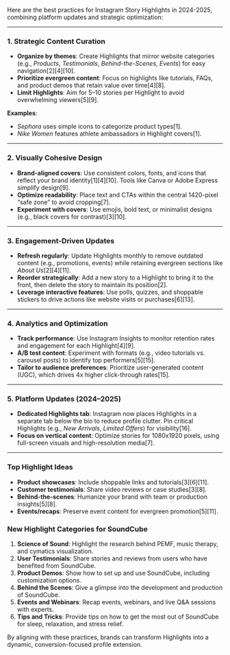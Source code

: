 Here are the best practices for Instagram Story Highlights in 2024-2025, combining platform updates and strategic optimization:

---

### **1. Strategic Content Curation**
- **Organize by themes**: Create Highlights that mirror website categories (e.g., *Products*, *Testimonials*, *Behind-the-Scenes*, *Events*) for easy navigation[2][4][10].
- **Prioritize evergreen content**: Focus on highlights like tutorials, FAQs, and product demos that retain value over time[4][8].
- **Limit Highlights**: Aim for 5–10 stories per Highlight to avoid overwhelming viewers[5][9].

**Examples**:
- *Sephora* uses simple icons to categorize product types[1].
- *Nike Women* features athlete ambassadors in Highlight covers[1].

---

### **2. Visually Cohesive Design**
- **Brand-aligned covers**: Use consistent colors, fonts, and icons that reflect your brand identity[1][4][10]. Tools like Canva or Adobe Express simplify design[9].
- **Optimize readability**: Place text and CTAs within the central 1420-pixel “safe zone” to avoid cropping[7].
- **Experiment with covers**: Use emojis, bold text, or minimalist designs (e.g., black covers for contrast)[3][10].

---

### **3. Engagement-Driven Updates**
- **Refresh regularly**: Update Highlights monthly to remove outdated content (e.g., promotions, events) while retaining evergreen sections like *About Us*[2][4][11].
- **Reorder strategically**: Add a new story to a Highlight to bring it to the front, then delete the story to maintain its position[2].
- **Leverage interactive features**: Use polls, quizzes, and shoppable stickers to drive actions like website visits or purchases[6][13].

---

### **4. Analytics and Optimization**
- **Track performance**: Use Instagram Insights to monitor retention rates and engagement for each Highlight[4][9].
- **A/B test content**: Experiment with formats (e.g., video tutorials vs. carousel posts) to identify top performers[5][15].
- **Tailor to audience preferences**: Prioritize user-generated content (UGC), which drives 4x higher click-through rates[15].

---

### **5. Platform Updates (2024–2025)**
- **Dedicated Highlights tab**: Instagram now places Highlights in a separate tab below the bio to reduce profile clutter. Pin critical Highlights (e.g., *New Arrivals*, *Limited Offers*) for visibility[16].
- **Focus on vertical content**: Optimize stories for 1080x1920 pixels, using full-screen visuals and high-resolution media[7].

---

### **Top Highlight Ideas**
- **Product showcases**: Include shoppable links and tutorials[3][6][11].
- **Customer testimonials**: Share video reviews or case studies[3][8].
- **Behind-the-scenes**: Humanize your brand with team or production insights[5][8].
- **Events/recaps**: Preserve event content for evergreen promotion[5][11].

### New Highlight Categories for SoundCube

1. **Science of Sound**: Highlight the research behind PEMF, music therapy, and cymatics visualization.
2. **User Testimonials**: Share stories and reviews from users who have benefited from SoundCube.
3. **Product Demos**: Show how to set up and use SoundCube, including customization options.
4. **Behind the Scenes**: Give a glimpse into the development and production of SoundCube.
5. **Events and Webinars**: Recap events, webinars, and live Q&A sessions with experts.
6. **Tips and Tricks**: Provide tips on how to get the most out of SoundCube for sleep, relaxation, and stress relief.

By aligning with these practices, brands can transform Highlights into a dynamic, conversion-focused profile extension.
